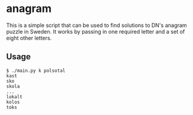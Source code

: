 # anagram

This is a simple script that can be used to find solutions to DN's anagram puzzle in Sweden.
It works by passing in one required letter and a set of eight other letters.

## Usage
```
$ ./main.py k polsotal
kast
sko
skola
...
lokalt
kolos
toks
```


